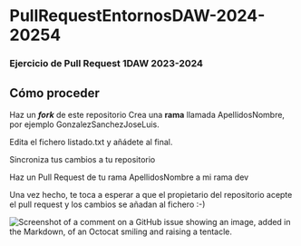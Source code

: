 # PullRequestEntornosDAW-2024-20254
### Ejercicio de Pull Request 1DAW 2023-2024
## Cómo proceder
Haz un **_fork_** de este repositorio Crea una **rama** llamada ApellidosNombre, por ejemplo GonzalezSanchezJoseLuis.

Edita el fichero listado.txt y añádete al final.

Sincroniza tus cambios a tu repositorio

Haz un Pull Request de tu rama ApellidosNombre a mi rama dev

Una vez hecho, te toca a esperar a que el propietario del repositorio acepte el pull request y los cambios se añadan al fichero :-)

![Screenshot of a comment on a GitHub issue showing an image, added in the Markdown, of an Octocat smiling and raising a tentacle.](https://myoctocat.com/assets/images/base-octocat.svg)
